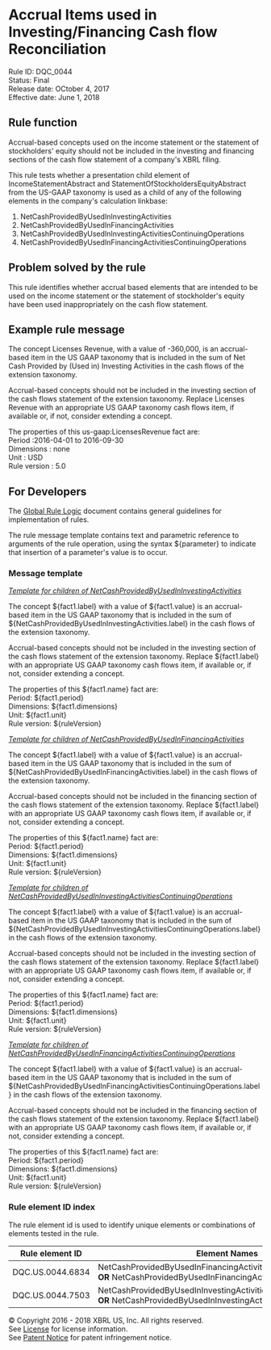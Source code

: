 # Accrual Items used in Investing/Financing Cash flow Reconciliation
Rule ID: DQC_0044  
Status:  Final  
Release date: OCtober 4, 2017  
Effective date: June 1, 2018  

## Rule function

Accrual-based concepts used on the income statement or the statement of stockholders' equity should not be included in the investing and financing sections of the cash flow statement of a company's XBRL filing.

This rule tests whether a presentation child element of IncomeStatementAbstract and StatementOfStockholdersEquityAbstract from the US-GAAP taxonomy is used as a child of any of the following elements in the company's calculation linkbase:

1.  NetCashProvidedByUsedInInvestingActivities
2.  NetCashProvidedByUsedInFinancingActivities
3.  NetCashProvidedByUsedInInvestingActivitiesContinuingOperations
4.  NetCashProvidedByUsedInFinancingActivitiesContinuingOperations

## Problem solved by the rule

This rule identifies whether accrual based elements that are intended to be used on the income statement or the statement of stockholder's equity have been used inappropriately on the cash flow statement.

## Example rule message

The concept Licenses Revenue, with a value of -360,000, is an accrual-based item in the US GAAP taxonomy that is included in the sum of Net Cash Provided by (Used in) Investing Activities in the cash flows of the extension taxonomy.

Accrual-based concepts should not be included in the investing section of the cash flows statement of the extension taxonomy. Replace Licenses Revenue with an appropriate US GAAP taxonomy cash flows item, if available or, if not, consider extending a concept.

The properties of this us-gaap:LicensesRevenue fact are:  
Period :2016-04-01 to 2016-09-30  
Dimensions : none  
Unit : USD  
Rule version : 5.0

## For Developers

The [Global Rule Logic](https://xbrl.us/dqc_0001) document contains general guidelines for implementation of rules.

The rule message template contains text and parametric reference to arguments of the rule operation, using the syntax ${parameter} to indicate that insertion of a parameter's value is to occur.

### Message template

_<u>Template for children of NetCashProvidedByUsedInInvestingActivities</u>_

The concept ${fact1.label} with a value of ${fact1.value} is an accrual-based item in the US GAAP taxonomy that is included in the sum of ${NetCashProvidedByUsedInInvestingActivities.label} in the cash flows of the extension taxonomy.

Accrual-based concepts should not be included in the investing section of the cash flows statement of the extension taxonomy. Replace ${fact1.label} with an appropriate US GAAP taxonomy cash flows item, if available or, if not, consider extending a concept.

The properties of this ${fact1.name} fact are:  
Period: ${fact1.period}  
Dimensions: ${fact1.dimensions}  
Unit: ${fact1.unit}  
Rule version: ${ruleVersion}

_<u>Template for children of NetCashProvidedByUsedInFinancingActivities</u>_

The concept ${fact1.label} with a value of ${fact1.value} is an accrual-based item in the US GAAP taxonomy that is included in the sum of ${NetCashProvidedByUsedInFinancingActivities.label} in the cash flows of the extension taxonomy.

Accrual-based concepts should not be included in the financing section of the cash flows statement of the extension taxonomy. Replace ${fact1.label} with an appropriate US GAAP taxonomy cash flows item, if available or, if not, consider extending a concept.

The properties of this ${fact1.name} fact are:  
Period: ${fact1.period}  
Dimensions: ${fact1.dimensions}  
Unit: ${fact1.unit}  
Rule version: ${ruleVersion}

_<u>Template for children of NetCashProvidedByUsedInInvestingActivitiesContinuingOperations</u>_

The concept ${fact1.label} with a value of ${fact1.value} is an accrual-based item in the US GAAP taxonomy that is included in the sum of ${NetCashProvidedByUsedInInvestingActivitiesContinuingOperations.label} in the cash flows of the extension taxonomy.

Accrual-based concepts should not be included in the investing section of the cash flows statement of the extension taxonomy. Replace ${fact1.label} with an appropriate US GAAP taxonomy cash flows item, if available or, if not, consider extending a concept.

The properties of this ${fact1.name} fact are:  
Period: ${fact1.period}  
Dimensions: ${fact1.dimensions}  
Unit: ${fact1.unit}  
Rule version: ${ruleVersion}

_<u>Template for children of NetCashProvidedByUsedInFinancingActivitiesContinuingOperations</u>_

The concept ${fact1.label} with a value of ${fact1.value} is an accrual-based item in the US GAAP taxonomy that is included in the sum of ${NetCashProvidedByUsedInFinancingActivitiesContinuingOperations.label} in the cash flows of the extension taxonomy.

Accrual-based concepts should not be included in the financing section of the cash flows statement of the extension taxonomy. Replace ${fact1.label} with an appropriate US GAAP taxonomy cash flows item, if available or, if not, consider extending a concept.

The properties of this ${fact1.name} fact are:  
Period: ${fact1.period}  
Dimensions: ${fact1.dimensions}  
Unit: ${fact1.unit}  
Rule version: ${ruleVersion}

### Rule element ID index

The rule element id is used to identify unique elements or combinations of elements tested in the rule.

| Rule element ID | Element Names |
| --- | --- |
| DQC.US.0044.6834 | NetCashProvidedByUsedInFinancingActivitiesContinuingOperations **OR** NetCashProvidedByUsedInFinancingActivities |
| DQC.US.0044.7503 | NetCashProvidedByUsedInInvestingActivitiesContinuingOperations **OR** NetCashProvidedByUsedInInvestingActivities |

© Copyright 2016 - 2018 XBRL US, Inc. All rights reserved.   
See [License](https://xbrl.us/dqc-license) for license information.  
See [Patent Notice](https://xbrl.us/dqc-patent) for patent infringement notice.
